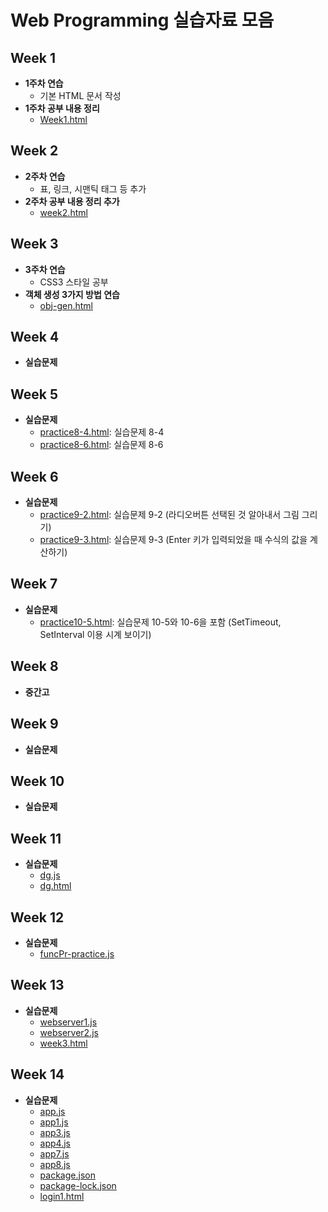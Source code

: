 # Web Programming 실습자료 모음

## Week 1
- **1주차 연습**
  - 기본 HTML 문서 작성
- **1주차 공부 내용 정리**
  - [Week1.html](Week1.html)

## Week 2
- **2주차 연습**
  - 표, 링크, 시맨틱 태그 등 추가
- **2주차 공부 내용 정리 추가**
  - [week2.html](week2.html)

## Week 3
- **3주차 연습**
  - CSS3 스타일 공부
- **객체 생성 3가지 방법 연습**
  - [obj-gen.html](obj-gen.html)

## Week 4
- **실습문제**
    
## Week 5
- **실습문제**
  - [practice8-4.html](practice8-4.html): 실습문제 8-4
  - [practice8-6.html](practice8-6.html): 실습문제 8-6

## Week 6
- **실습문제**
  - [practice9-2.html](practice9-2.html): 실습문제 9-2 (라디오버튼 선택된 것 알아내서 그림 그리기)
  - [practice9-3.html](practice9-3.html): 실습문제 9-3 (Enter 키가 입력되었을 때 수식의 값을 계산하기)

## Week 7
- **실습문제**
  - [practice10-5.html](practice10-5.html): 실습문제 10-5와 10-6을 포함 (SetTimeout, SetInterval 이용 시계 보이기)
 
## Week 8
- **중간고**
 
## Week 9
- **실습문제**

## Week 10
- **실습문제**

## Week 11
- **실습문제**
  - [dg.js](dg.js)
  - [dg.html](dg.html)
  
## Week 12
- **실습문제**
  - [funcPr-practice.js](funcPr-practice.js)

## Week 13
- **실습문제**
  - [webserver1.js](webserver1.js)
  - [webserver2.js](webserver2.js)
  - [week3.html](week3.html)

## Week 14
- **실습문제**
  - [app.js](app.js)
  - [app1.js](app1.js)
  - [app3.js](app3.js)
  - [app4.js](app4.js)
  - [app7.js](app7.js)
  - [app8.js](app8.js)
  - [package.json](package.json)
  - [package-lock.json](package-lock.json)
  - [login1.html](login1.html)
